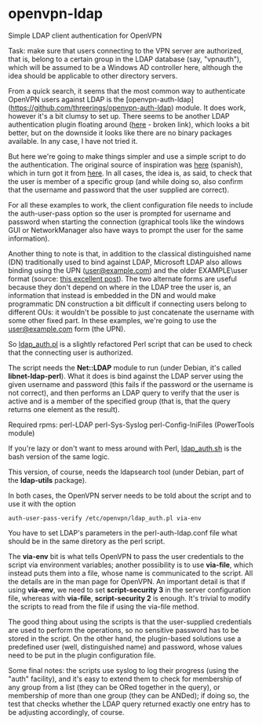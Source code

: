 # openvpn-ldap
Simple LDAP client authentication for OpenVPN

Task: make sure that users connecting to the VPN server are authorized, that is, belong to a certain group in the LDAP database (say, "vpnauth"), which will be assumed to be a Windows AD controller here, although the idea should be applicable to other directory servers.

From a quick search, it seems that the most common way to authenticate OpenVPN users against LDAP is the [openvpn-auth-ldap] (https://github.com/threerings/openvpn-auth-ldap) module. It does work, however it's a bit clumsy to set up. There seems to be another LDAP authentication plugin floating around ([here](http://redmine.debuntu.org/projects/openvpn-ldap-auth/wiki) - broken link), which looks a bit better, but on the downside it looks like there are no binary packages available. In any case, I have not tried it.

But here we're going to make things simpler and use a simple script to do the authentication. The original source of inspiration was [here](http://dclavijo.blogspot.com.es/2010/01/openvpn-auth-con-ldap-y-perl.html) (spanish), which in turn got it from [here](https://github.com/threerings/openvpn-auth-ldap/issues/7#c8). In all cases, the idea is, as said, to check that the user is member of a specific group (and while doing so, also confirm that the username and password that the user supplied are correct).

For all these examples to work, the client configuration file needs to include the auth-user-pass option so the user is prompted for username and password when starting the connection (graphical tools like the windows GUI or NetworkManager also have ways to prompt the user for the same information).

Another thing to note is that, in addition to the classical distinguished name (DN) traditionally used to bind against LDAP, Microsoft LDAP also allows binding using the UPN (user@example.com) and the older EXAMPLE\user format (source: [this excellent post](http://blog.joeware.net/2008/05/03/1226/)). The two alternate forms are useful because they don't depend on where in the LDAP tree the user is, an information that instead is embedded in the DN and would make programmatic DN construction a bit difficult if connecting users belong to different OUs: it wouldn't be possible to just concatenate the username with some other fixed part. In these examples, we're going to use the user@example.com form (the UPN).

So [ldap_auth.pl](https://github.com/waldner/openvpn-ldap/blob/master/ldap_auth.pl) is a slightly refactored Perl script that can be used to check that the connecting user is authorized.

The script needs the **Net::LDAP** module to run (under Debian, it's called **libnet-ldap-perl**).
What it does is bind against the LDAP server using the given username and password (this fails if the password or the username is not correct), and then performs an LDAP query to verify that the user is active and is a member of the specified group (that is, that the query returns one element as the result).

Required rpms:
perl-LDAP
perl-Sys-Syslog
perl-Config-IniFiles (PowerTools module)


If you're lazy or don't want to mess around with Perl, [ldap_auth.sh](https://github.com/waldner/openvpn-ldap/blob/master/ldap_auth.sh) is the bash version of the same logic.

This version, of course, needs the ldapsearch tool (under Debian, part of the **ldap-utils** package).

In both cases, the OpenVPN server needs to be told about the script and to use it with the option

```
auth-user-pass-verify /etc/openvpn/ldap_auth.pl via-env
```
You have to set LDAP's parameters in the perl-auth-ldap.conf file what should be in the same diretory as the perl script.

The **via-env** bit is what tells OpenVPN to pass the user credentials to the script via environment variables; another possibility is to use **via-file**, which instead puts them into a file, whose name is communicated to the script. All the details are in the man page for OpenVPN. An important detail is that if using **via-env**, we need to set **script-security 3** in the server configuration file, whereas with **via-file**, **script-security 2** is enough. It's trivial to modify the scripts to read from the file if using the via-file method.

The good thing about using the scripts is that the user-supplied credentials are used to perform the operations, so no sensitive password has to be stored in the script. On the other hand, the plugin-based solutions use a predefined user (well, distinguished name) and password, whose values need to be put in the plugin configuration file.

Some final notes: the scripts use syslog to log their progress (using the "auth" facility), and it's easy to extend them to check for membership of any group from a list (they can be ORed together in the query), or membership of more than one group (they can be ANDed); if doing so, the test that checks whether the LDAP query returned exactly one entry has to be adjusting accordingly, of course.
